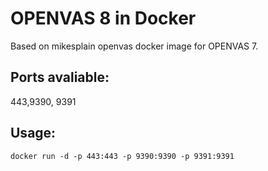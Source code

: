 OPENVAS 8 in Docker
==============

Based on mikesplain openvas docker image for OPENVAS 7.

Ports avaliable:
----------------

443,9390, 9391

Usage: 
------

```
docker run -d -p 443:443 -p 9390:9390 -p 9391:9391 
```
